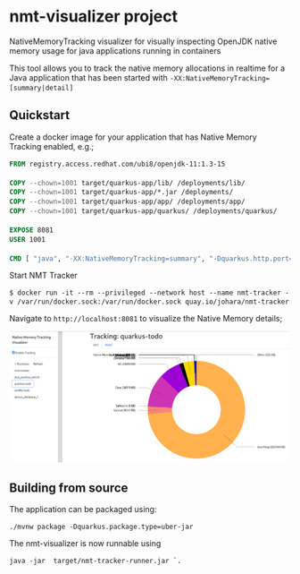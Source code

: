 # nmt-visualizer project

NativeMemoryTracking visualizer for visually inspecting OpenJDK native memory usage for java applications running in containers

This tool allows you to track the native memory allocations in realtime for a Java application that has been started with `-XX:NativeMemoryTracking=[summary|detail]` 


## Quickstart

Create a docker image for your application that has Native Memory Tracking enabled, e.g.;

```dockerfile
FROM registry.access.redhat.com/ubi8/openjdk-11:1.3-15

COPY --chown=1001 target/quarkus-app/lib/ /deployments/lib/
COPY --chown=1001 target/quarkus-app/*.jar /deployments/
COPY --chown=1001 target/quarkus-app/app/ /deployments/app/
COPY --chown=1001 target/quarkus-app/quarkus/ /deployments/quarkus/

EXPOSE 8081
USER 1001

CMD [ "java", "-XX:NativeMemoryTracking=summary", "-Dquarkus.http.port=8082", "-Xmx128m", "-jar", "/deployments/quarkus-run.jar" ]

```

Start NMT Tracker

```shell
$ docker run -it --rm --privileged --network host --name nmt-tracker -v /var/run/docker.sock:/var/run/docker.sock quay.io/johara/nmt-tracker
```

Navigate to `http://localhost:8081` to visualize the Native Memory details;

![NMT-visualizer](https://github.com/johnaohara/nmt-tracker/blob/main/nmt-overview.png?raw=true)



## Building from source

The application can be packaged using:
```shell script
./mvnw package -Dquarkus.package.type=uber-jar
```

The nmt-visualizer is now runnable using
```
java -jar  target/nmt-tracker-runner.jar `.
``` 
